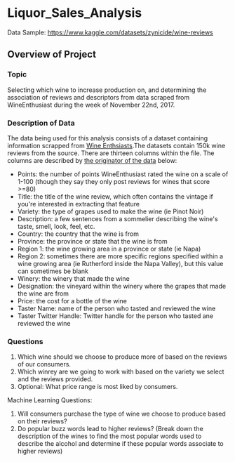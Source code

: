 # Liquor_Sales_Analysis

  Data Sample: https://www.kaggle.com/datasets/zynicide/wine-reviews

## Overview of Project

### Topic 
  Selecting which wine to increase production on, and determining the association of reviews and descriptors from data scraped from WineEnthusiast during the week of November 22nd, 2017. 
  
### Description of Data
  The data being used for this analysis consists of a dataset containing information scrapped from [Wine Enthsiasts](https://www.winemag.com/?s=&drink_type=wine).The datasets contain 150k wine reviews from the source. There are thirteen columns within the file. The columns are described by [the originator of the data](https://github.com/zackthoutt/wine-deep-learning) below: 
 - Points: the number of points WineEnthusiast rated the wine on a scale of 1-100 (though they say they only post reviews for wines that score >=80)
 - Title: the title of the wine review, which often contains the vintage if you're interested in extracting that feature
 - Variety: the type of grapes used to make the wine (ie Pinot Noir)
 - Description: a few sentences from a sommelier describing the wine's taste, smell, look, feel, etc.
 - Country: the country that the wine is from
 - Province: the province or state that the wine is from
 - Region 1: the wine growing area in a province or state (ie Napa)
 - Region 2: sometimes there are more specific regions specified within a wine growing area (ie Rutherford inside the Napa Valley), but this value can sometimes be blank
 - Winery: the winery that made the wine
 - Designation: the vineyard within the winery where the grapes that made the wine are from
 - Price: the cost for a bottle of the wine
 - Taster Name: name of the person who tasted and reviewed the wine
 - Taster Twitter Handle: Twitter handle for the person who tasted ane reviewed the wine
  
### Questions
  1. Which wine should we choose to produce more of based on the reviews of our consumers. 
  2. Which winrey are we going to work with based on the variety we select and the reviews provided. 
  3. Optional: What price range is most liked by consumers. 

Machine Learning Questions: 
  1. Will consumers purchase the type of wine we choose to produce based on their reviews?
  2. Do popular buzz words lead to higher reviews? (Break down the description of the wines to find the most popular words used to describe the alcohol and determine if these popular words associate to higher reviews)
